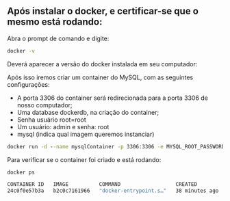 ## **Após instalar o docker, e certificar-se que o mesmo está rodando:**

Abra o prompt de comando e digite:
```cmd
docker -v
```
Deverá aparecer a versão do docker instalada em seu computador:

Após isso iremos criar um container do MySQL, com as seguintes configurações:

- A porta 3306 do container será redirecionada para a porta 3306 de nosso computador;
- Uma database dockerdb, na criação do container;
- Senha usuário root=root
- Um usuário: admin e senha: root
- mysql (indica qual imagem queremos instanciar)

```cmd
docker run -d --name mysqlContainer -p 3306:3306 -e MYSQL_ROOT_PASSWORD=root -e MYSQL_DATABASE=dockerDatabase -e MYSQL_USER=admin -e MYSQL_PASSWORD=root mysql
```

Para verificar se o container foi criado e está rodando:
```cmd
docker ps
```
```cmd
CONTAINER ID   IMAGE          COMMAND                  CREATED          STATUS          PORTS                               NAMES
24c0f0e57b3a   b2c0c7161966   "docker-entrypoint.s…"   38 minutes ago   Up 38 minutes   0.0.0.0:3306->3306/tcp, 33060/tcp   practical_torvalds
```


